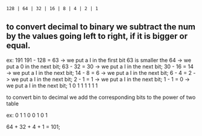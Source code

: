 	128 | 64 | 32 | 16 | 8 | 4 | 2 | 1

## to convert decimal to binary we subtract the num by the values going left to right, if it is bigger or equal.

ex: 191
191 - 128 = 63 -> we put a I in the first bit
63 is smaller the 64 -> we put a 0 in the next bit;
 63 - 32 = 30 -> we put a I in the next bit;
 30 - 16 = 14 -> we put a I in the next bit;
 14 - 8 = 6 -> we put a I in the next bit;
 6 - 4 = 2 -> we put a I in the next bit;
 2 - 1 = 1 -> we put a I in the next bit;
 1 - 1 = 0 -> we put a I in the next bit; 
1 0 1 1 1 1 1 1

to convert bin to decimal we add the corresponding bits to the power of two table

ex:  0 1 1 0 0  1 0 1

64 + 32 + 4 + 1 = 101;